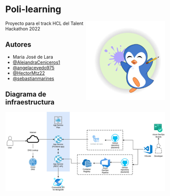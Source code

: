 # Poli-learning

<img src="logo.png" align="right" height="250px" width="250px" />

Proyecto para el track HCL del Talent Hackathon 2022

## Autores

-   Maria José de Lara
-   [@AlejandraCeniceros1](https://www.github.com/AlejandraCeniceros1)
-   [@angelacevedo975](https://www.github.com/angelacevedo975)
-   [@HectorMtz22](https://www.github.com/HectorMtz22)
-   [@sebastianmarines](https://www.github.com/sebastianmarines)

## Diagrama de infraestructura

![Diagrama](infra.png)

